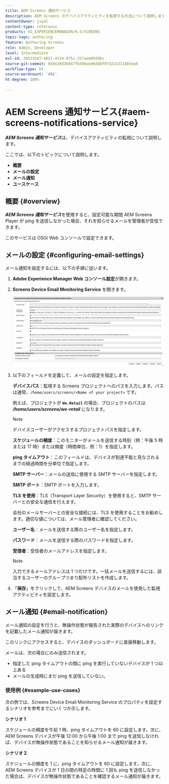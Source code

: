 ```yaml
---
title: AEM Screens 通知サービス
description: AEM Screens のデバイスアクティビティを監視する方法について説明します。
contentOwner: jsyal
content-type: reference
products: SG_EXPERIENCEMANAGER/6.5/SCREENS
topic-tags: authoring
feature: Authoring Screens
role: Admin, Developer
level: Intermediate
exl-id: 205235d7-e621-4134-975c-257ae60939bc
source-git-commit: 8dde26d36847fb496aed6d4bf9732233116b5ea6
workflow-type: ht
source-wordcount: '491'
ht-degree: 100%

---
```


# AEM Screens 通知サービス{#aem-screens-notifications-service}

<!--removed from metadata: admitteddomains: @adobe.com;@caesars.com-->

***AEM Screens 通知サービス***&#x200B;は、デバイスアクティビティの監視について説明します。

ここでは、以下のトピックについて説明します。

* **概要**
* **メールの設定**
* **メール通知**
* **ユースケース**

<!-- OBSOLETE NOTE>
>[!CAUTION]
>
>This AEM Screens functionality is only available, if you have installed AEM 6.3.2 Feature Pack 3 or AEM 6.4.1 Screens Feature Pack 1.
>
>To get access to this Feature Pack, contact Adobe Support and request access. After you have permissions you can download it from Package Share. -->

## 概要 {#overview}

***AEM Screens 通知サービス***&#x200B;を使用すると、設定可能な期間 AEM Screens Player が ping を送信しなかった場合、それを知らせるメールを管理者が受信できます。

このサービスは OSGi Web コンソールで設定できます。

## メールの設定 {#configuring-email-settings}

メール通知を設定するには、以下の手順に従います。

1. **Adobe Experience Manager Web コンソール設定**&#x200B;が開きます。
1. **Screens Device Email Monitoring Service** を開きます。

   ![screen_shot_2018-04-26at44602pm](assets/screen_shot_2018-04-26at44602pm.png)

1. 以下のフィールドを定義して、メールの設定を指定します。

   **デバイスパス**：監視する Screens プロジェクトへのパスを入力します。パスは通常、`/home/users/screens/<Name of your project>` です。

   例えば、プロジェクトが **`We.Retail`** の場合、プロジェクトのパスは ***/home/users/screens/we-retail*** になります。

   >[!NOTE]
   >
   >デバイスユーザーがアクセスするプロジェクトパスを指定します。

   **スケジュールの頻度**：このモニターがメールを送信する時刻（例：午後 5 時または 17 時）または頻度（時間単位、例：1）を指定します。

   **ping タイムアウト**：このフィールドは、デバイスが到達不能と見なされるまでの経過時間を分単位で指定します。

   **SMTP サーバー**：メールの送信に使用する SMTP サーバーを指定します。

   **SMTP ポート**：SMTP ポートを入力します。

   **TLS を使用**：TLS（Transport Layer Security）を使用すると、SMTP サーバーとの安全な通信を行えます。

   会社のメールサーバーとの安全な接続には、TLS を使用することをお勧めします。適切な値については、メール管理者に確認してください。

   **ユーザー名**：メールを送信する際のユーザー名を指定します。

   **パスワード**：メールを送信する際のパスワードを指定します。

   **受信者**：受信者のメールアドレスを指定します。

   >[!NOTE]
   >
   >入力できるメールアドレスは 1 つだけです。一括メールを送信するには、該当するユーザーのグループつまり配布リストを作成します。

1. 「**保存**」をクリックして、AEM Screens デバイスのメールを使用した監視アクティビティを設定します。

## メール通知 {#email-notification}

メール通知の設定を行うと、無操作状態が報告された実際のデバイスへのリンクを記載したメール通知が届きます。

このリンクにアクセスすると、デバイスのダッシュボードに直接移動します。

メールは、次の場合にのみ送信されます。

* 指定した ping タイムアウトの間に ping を実行していないデバイスが 1 つ以上ある
* メールの生成時にまだ ping を送信していない。

### 使用例 {#example-use-cases}

次の例では、Screens Device Email Monitoring Service のプロパティを設定するシナリオを参考までにいくつか示します。

**シナリオ 1**

スケジュールの頻度を午前 1 時、ping タイムアウトを 60 に設定します。次に、AEM Screens デバイスが午後 12:00 から午後 1:00 まで ping を送信しなければ、デバイスが無操作状態であることを知らせるメール通知が届きます。

**シナリオ 2**

スケジュールの頻度を 1 に、ping タイムアウトを 60 に設定します。次に、AEM Screens デバイスが 1 日の間の特定の時間に 1 回も ping を送信しなかった場合は、デバイスが無操作状態であることを確認するメール通知が届きます。
